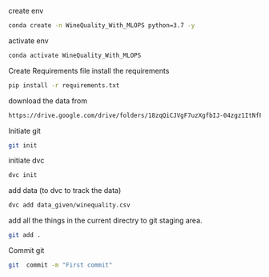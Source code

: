 create env

```bash
conda create -n WineQuality_With_MLOPS python=3.7 -y
```

activate env 

```bash
conda activate WineQuality_With_MLOPS
```

Create Requirements file
install the requirements 

```bash
pip install -r requirements.txt
```

download the data from

```bash
https://drive.google.com/drive/folders/18zqQiCJVgF7uzXgfbIJ-04zgz1ItNfF5
```

Initiate git

```bash
git init
```

initiate dvc

```bash
dvc init
```

add data (to dvc to track the data)

```bash
dvc add data_given/winequality.csv
```

add all the things in the current directry to git staging area.

```bash
git add .
```

Commit git

```bash
git  commit -m "First commit"
```